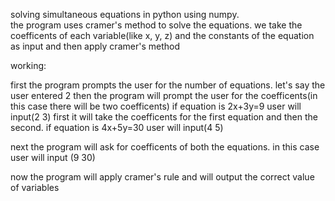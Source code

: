 solving simultaneous equations in python using numpy.  
the program uses cramer's method to solve the equations.
we take the coefficents of each variable(like x, y, z) and the constants of the equation as input and then apply cramer's method 

working: 

first the program prompts the user for the number of equations. let's say the user entered 2 
then the program will prompt the user for the coefficents(in this case there will be two coefficents) if equation is 2x+3y=9 user will input(2 3)
first it will take the coefficents for the first equation and then the second. if equation is 4x+5y=30 user will input(4 5)

next the program will ask for coefficents of both the equations. in this case user will input (9 30) 

now the program will apply cramer's rule and will output the correct value of variables

